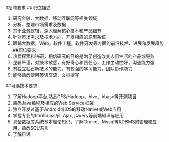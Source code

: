 #招聘要求
##职位描述
1. 研究金融、大数据、移动互联网等相关领域
2. 分析、整理市场需求及数据
3. 其于业务逻辑，深入理解核心技术和产品细节
4. 针对市场需求及技术方向，开发相应的原型系统
5. 跟踪大数据，Web，软件工程，软件开发等方面的前沿技术、进展和发展趋势
##职位要求
1. 热爱探索和钻研，相信研究的目的是为了创造改变人们生活的产品或服务
2. 逻辑严谨，对技术敏感，有好奇心和责任心，工作主动性好，沟通能力强
3. 有独立钻石新技术的能力，有较强的学习能力，团队协作能力
3. 能够熟悉使用英语交流、文档撰写

##可选技术要求
1. 了解Hadoop平台,熟悉GFS/Hadoop、hive、hbase等开源项目
2. 熟悉Java编程及相应的Web Service框架
1. 独立开发过基于Android或iOS的移动Native或Web应用
3. 掌握专业的html5/css/js, Ajax, jQuery等前端知识与应用
4. 具备数据库系统基本理论知识，了解Oralce、Mysql等RDBMS的管理和应用，熟悉SQL语言
5. 了解日语